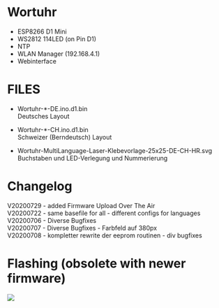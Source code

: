 # Wortuhr

* ESP8266 D1 Mini
* WS2812 114LED (on Pin D1)
* NTP
* WLAN Manager (192.168.4.1)
* Webinterface

# FILES

- Wortuhr-*-DE.ino.d1.bin  
Deutsches Layout  

- Wortuhr-*-CH.ino.d1.bin  
Schweizer (Berndeutsch) Layout  

- Wortuhr-MultiLanguage-Laser-Klebevorlage-25x25-DE-CH-HR.svg  
Buchstaben und LED-Verlegung und Nummerierung

# Changelog  
V20200729 - added Firmware Upload Over The Air  
V20200722 - same basefile for all - different configs for languages  
V20200706 - Diverse Bugfixes  
V20200707 - Diverse Bugfixes - Farbfeld auf 380px  
V20200708 - kompletter rewrite der eeprom routinen - div bugfixes  

# Flashing (obsolete with newer firmware)
<img src=https://github.com/eokgnah/Wortuhr/blob/master/Flash.png>

